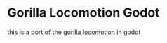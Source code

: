 # Gorilla Locomotion Godot
this is a port of the [gorilla locomotion](https://github.com/Another-Axiom/GorillaLocomotion) in godot
